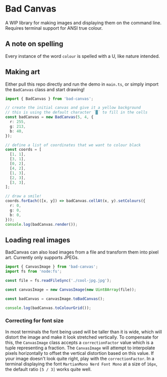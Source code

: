 # Bad Canvas
A WIP library for making images and displaying them on the command line. Requires terminal support for ANSI true colour.

## A note on spelling
Every instance of the word `colour` is spelled with a U, like nature intended.

## Making art
Either pull this repo directly and run the demo in `main.ts`, or simply import the `BadCanvas` class and start drawing!
```typescript
import { BadCanvas } from 'bad-canvas';

// create the initial canvas and give it a yellow background
// this is using the default character `█` to fill in the cells
const badCanvas = new BadCanvas(5, 4, {
  r: 255,
  g: 213,
  b: 40,
});

// define a list of coordinates that we want to colour black
const coords = [
  [1, 1],
  [3, 1],
  [0, 2],
  [4, 2],
  [1, 3],
  [2, 3],
  [3, 3],
];

// draw a smile!
coords.forEach(([x, y]) => badCanvas.cellAt(x, y).setColours({
  r: 0,
  g: 0,
  b: 0,
}));
console.log(badCanvas.render());
```

## Loading real images
BadCanvas can also load images from a file and transform them into pixel art. Currently only supports JPEGs.
```typescript
import { CanvasImage } from 'bad-canvas';
import fs from 'node:fs';

const file = fs.readFileSync('./cool-jpg.jpg');

const canvasImage = new CanvasImage(new Uint8Array(file));

const badCanvas = canvasImage.toBadCanvas();

console.log(badCanvas.toColourGrid());
```
### Correcting for font size
In most terminals the font being used will be taller than it is wide, which will distort the image and make it look stretched vertically. To compensate for this, the `CanvasImage` class accepts a `correctionFactor` value which is a tuple representing a fraction. The `CanvasImage` will attempt to interpolate pixels horizontally to offset the vertical distortion based on this value. If your image doesn't look quite right, play with the `correctionFactor`. In a terminal displaying the font `MartianMono Nerd Font Mono` at a size of `16px`, the default ratio `[5 / 3]` works quite well.

